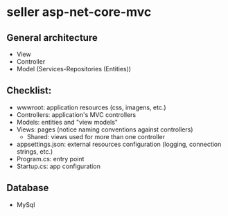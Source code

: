 # seller asp-net-core-mvc

## General architecture

- View
- Controller
- Model (Services-Repositories (Entities))

## Checklist:

- wwwroot: application resources (css, imagens, etc.)
- Controllers: application's MVC controllers
- Models: entities and "view models"
- Views: pages (notice naming conventions against controllers)
  - Shared: views used for more than one controller
- appsettings.json: external resources configuration (logging, connection strings, etc.)
- Program.cs: entry point
- Startup.cs: app configuration

## Database

- MySql
